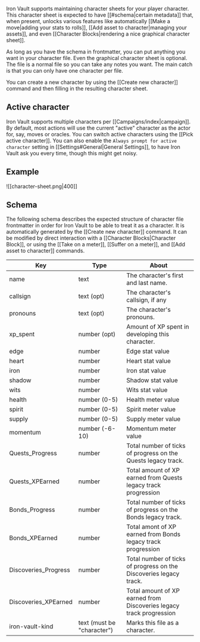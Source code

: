 Iron Vault supports maintaining character sheets for your player character. This character sheet is expected to have [[#schema|certain metadata]] that, when present, unlocks various features like automatically [[Make a move|adding your stats to rolls]], [[Add asset to character|managing your assets]], and even [[Character Blocks|rendering a nice graphical character sheet]].

As long as you have the schema in frontmatter, you can put anything you want in your character file. Even the graphical character sheet is optional. The file is a normal file so you can take any notes you want. The main catch is that you can only have one character per file.

You can create a new character by using the [[Create new character]] command and then filling in the resulting character sheet.
## Active character

Iron Vault supports multiple characters per [[Campaigns/index|campaign]]. By default, most actions will use the current "active" character as the actor for, say, moves or oracles. You can switch active characters using the [[Pick active character]]. You can also enable the `Always prompt for active character` setting in [[Settings#General|General Settings]], to have Iron Vault ask you every time, though this might get noisy.
## Example

![[character-sheet.png|400]]
## Schema

The following schema describes the expected structure of character file frontmatter in order for Iron Vault to be able to treat it as a character. It is automatically generated by the [[Create new character]] command. It can be modified by direct interaction with a [[Character Blocks|Character Block]], or using the [[Take on a meter]], [[Suffer on a meter]], and [[Add asset to character]] commands.

| Key                  | Type                       | About                                                               |
| -------------------- | -------------------------- | ------------------------------------------------------------------- |
| name                 | text                       | The character's first and last name.                                |
| callsign             | text (opt)                 | The character's callsign, if any                                    |
| pronouns             | text (opt)                 | The character's pronouns.                                           |
| xp_spent             | number (opt)               | Amount of XP spent in developing this character.                    |
| edge                 | number                     | Edge stat value                                                     |
| heart                | number                     | Heart stat value                                                    |
| iron                 | number                     | Iron stat value                                                     |
| shadow               | number                     | Shadow stat value                                                   |
| wits                 | number                     | Wits stat value                                                     |
| health               | number (0-5)               | Health meter value                                                  |
| spirit               | number (0-5)               | Spirit meter value                                                  |
| supply               | number (0-5)               | Supply meter value                                                  |
| momentum             | number (-6-10)             | Momentum meter value                                                |
| Quests_Progress      | number                     | Total number of ticks of progress on the Quests legacy track.       |
| Quests_XPEarned      | number                     | Total amount of XP earned from Quests legacy track progression      |
| Bonds_Progress       | number                     | Total number of ticks of progress on the Bonds legacy track.        |
| Bonds_XPEarned       | number                     | Total amont of XP earned from Bonds legacy track progression        |
| Discoveries_Progress | number                     | Total number of ticks of progress on the Discoveries legacy track.  |
| Discoveries_XPEarned | number                     | Total amount of XP earned from Discoveries legacy track progression |
| iron-vault-kind      | text (must be "character") | Marks this file as a character.                                     |
